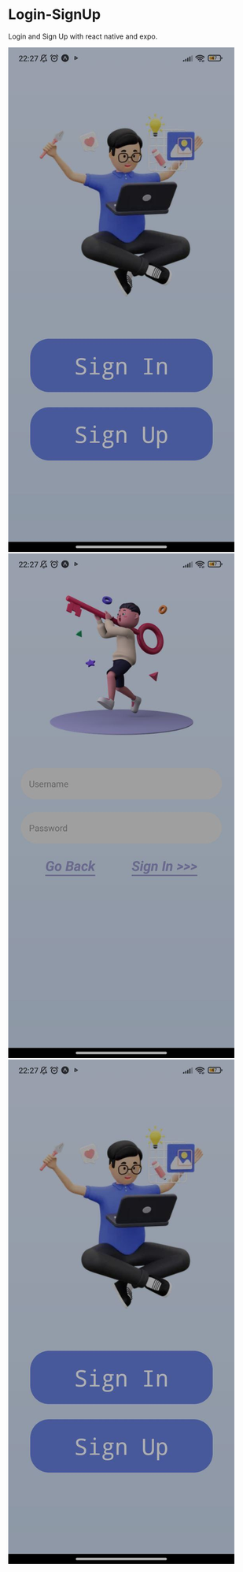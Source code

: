 # Login-SignUp

Login and Sign Up with react native and expo.

![Main Screen](https://github.com/ImEndie/login-signup/blob/main/assets/Screenshots/Screenshot1.jpg) 
![Login Screen](https://github.com/ImEndie/login-signup/blob/main/assets/Screenshots/Screenshot2.jpg)
![Registration screen](https://github.com/ImEndie/login-signup/blob/main/assets/Screenshots/Screenshot1.jpg)
